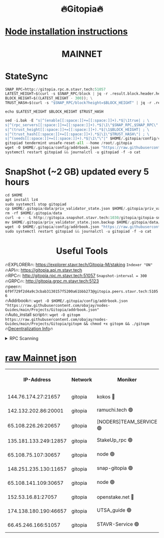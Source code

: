 <h1 align="center"> 🔥Gitopia🔥</h1>

[Node installation instructions](https://github.com/obajay/nodes-Guides/tree/main/Projects/Gitopia)
=

<h1 align="center"> MAINNET</h1>

# StateSync
```python
SNAP_RPC=http://gitopia.rpc.m.stavr.tech:51057
LATEST_HEIGHT=$(curl -s $SNAP_RPC/block | jq -r .result.block.header.height); \
BLOCK_HEIGHT=$((LATEST_HEIGHT - 300)); \
TRUST_HASH=$(curl -s "$SNAP_RPC/block?height=$BLOCK_HEIGHT" | jq -r .result.block_id.hash)

echo $LATEST_HEIGHT $BLOCK_HEIGHT $TRUST_HASH

sed -i.bak -E "s|^(enable[[:space:]]+=[[:space:]]+).*$|\1true| ; \
s|^(rpc_servers[[:space:]]+=[[:space:]]+).*$|\1\"$SNAP_RPC,$SNAP_RPC\"| ; \
s|^(trust_height[[:space:]]+=[[:space:]]+).*$|\1$BLOCK_HEIGHT| ; \
s|^(trust_hash[[:space:]]+=[[:space:]]+).*$|\1\"$TRUST_HASH\"| ; \
s|^(seeds[[:space:]]+=[[:space:]]+).*$|\1\"\"|" $HOME/.gitopia/config/config.toml
gitopiad tendermint unsafe-reset-all --home /root/.gitopia
wget -O $HOME/.gitopia/config/addrbook.json "https://raw.githubusercontent.com/obajay/nodes-Guides/main/Projects/Gitopia/addrbook.json"
systemctl restart gitopiad && journalctl -u gitopiad -f -o cat
```
# SnapShot (~2 GB) updated every 5 hours
```python
cd $HOME
apt install lz4
sudo systemctl stop gitopiad
cp $HOME/.gitopia/data/priv_validator_state.json $HOME/.gitopia/priv_validator_state.json.backup
rm -rf $HOME/.gitopia/data
curl -o - -L http://gitopia.snapshot.stavr.tech:1030/gitopia/gitopia-snap.tar.lz4 | lz4 -c -d - | tar -x -C $HOME/.gitopia --strip-components 2
mv $HOME/.gitopia/priv_validator_state.json.backup $HOME/.gitopia/data/priv_validator_state.json
wget -O $HOME/.gitopia/config/addrbook.json "https://raw.githubusercontent.com/obajay/nodes-Guides/main/Projects/Gitopia/addrbook.json"
sudo systemctl restart gitopiad && journalctl -u gitopiad -f -o cat
```
 <h1 align="center"> Useful Tools</h1>

🔥EXPLORER🔥:      https://explorer.stavr.tech/Gitopia-M/staking  `Indexer "ON"` \
🔥API🔥: 			 		 https://gitopia.api.m.stavr.tech \
🔥RPC🔥:           http://gitopia.rpc.m.stavr.tech:51057              `Snapshot-interval = 300` \
🔥GRPC🔥:          http://gitopia.grpc.m.stavr.tech:5123 \
🔥peer🔥:					 `6f9f729f2d4a9c3cbab3130157f5200a61bbb273@gitopia.peers.stavr.tech:51056` \
🔥Addrbook🔥:    ```wget -O $HOME/.gitopia/config/addrbook.json "https://raw.githubusercontent.com/obajay/nodes-Guides/main/Projects/Gitopia/addrbook.json"``` \
🔥Auto_install script🔥: ```wget -O gitopm https://raw.githubusercontent.com/obajay/nodes-Guides/main/Projects/Gitopia/gitopm && chmod +x gitopm && ./gitopm``` \
🔥[Decentralization Info](https://github.com/obajay/StateSync-snapshots/tree/main/Projects/Gitopia/Decentralization)🔥

<details>
<summary>RPC Scanning</summary>

<h2 align="center"> We scan nodes in real time every 4 hours. And we provide the final result of RPC endpoints.
We cannot influence the operation of these nodes in any way. </h2>


```python
If Voting Power is higher than 0 --> then the Node is a validator of the network and may be subject to attack and be a potential threat to the chain.
```
```python
We marked such validators with a red symbol
```

</details>

[raw Mainnet json](https://rpc-check.gitopm.stavr.tech/gitopm/rpc-gitopm-result.json)
=

<table><tr><th>IP-Address</th><th>Network</th><th>Moniker</th><th>Latest Block Height</th><th>Earliest Block Height</th><th>Catching Up</th><th>Tx Index</th><th>Voting Power</th><th>Scan Time</th></tr><tr><td>144.76.174.27:21657</td><td>gitopia</td><td>kokos 🔴</td><td>11381983</td><td>6071990</td><td>False</td><td>off</td><td>936374</td><td>2023-12-29T01:49:47.749185721UTC</td></tr><tr><td>142.132.202.86:20001</td><td>gitopia</td><td>ramuchi.tech 🟢</td><td>11381981</td><td>6548337</td><td>False</td><td>on</td><td>0</td><td>2023-12-29T01:49:45.027259315UTC</td></tr><tr><td>65.108.226.26:20657</td><td>gitopia</td><td>[NODERS]TEAM_SERVICE 🟢</td><td>11381991</td><td>6846001</td><td>False</td><td>on</td><td>0</td><td>2023-12-29T01:50:06.923726435UTC</td></tr><tr><td>135.181.133.249:12857</td><td>gitopia</td><td>StakeUp_rpc 🟢</td><td>11381981</td><td>8010001</td><td>False</td><td>on</td><td>0</td><td>2023-12-29T01:49:45.400490101UTC</td></tr><tr><td>65.108.75.107:30657</td><td>gitopia</td><td>node 🟢</td><td>11381985</td><td>8802845</td><td>False</td><td>on</td><td>0</td><td>2023-12-29T01:49:56.322224722UTC</td></tr><tr><td>148.251.235.130:11657</td><td>gitopia</td><td>snap-gitopia 🟢</td><td>11381980</td><td>9516001</td><td>False</td><td>on</td><td>0</td><td>2023-12-29T01:49:42.764861960UTC</td></tr><tr><td>65.108.141.109:30657</td><td>gitopia</td><td>node 🟢</td><td>11381980</td><td>10145845</td><td>False</td><td>on</td><td>0</td><td>2023-12-29T01:49:42.511992143UTC</td></tr><tr><td>152.53.16.81:27057</td><td>gitopia</td><td>openstake.net 🔴</td><td>11381960</td><td>10455001</td><td>False</td><td>off</td><td>11150</td><td>2023-12-29T01:49:10.379110049UTC</td></tr><tr><td>174.138.180.190:46657</td><td>gitopia</td><td>UTSA_guide 🟢</td><td>11381967</td><td>11194706</td><td>False</td><td>on</td><td>0</td><td>2023-12-29T01:49:21.252299815UTC</td></tr><tr><td>66.45.246.166:51057</td><td>gitopia</td><td>STAVR-Service 🟢</td><td>11381971</td><td>11291001</td><td>False</td><td>on</td><td>0</td><td>2023-12-29T01:49:27.916113858UTC</td></tr></table>
